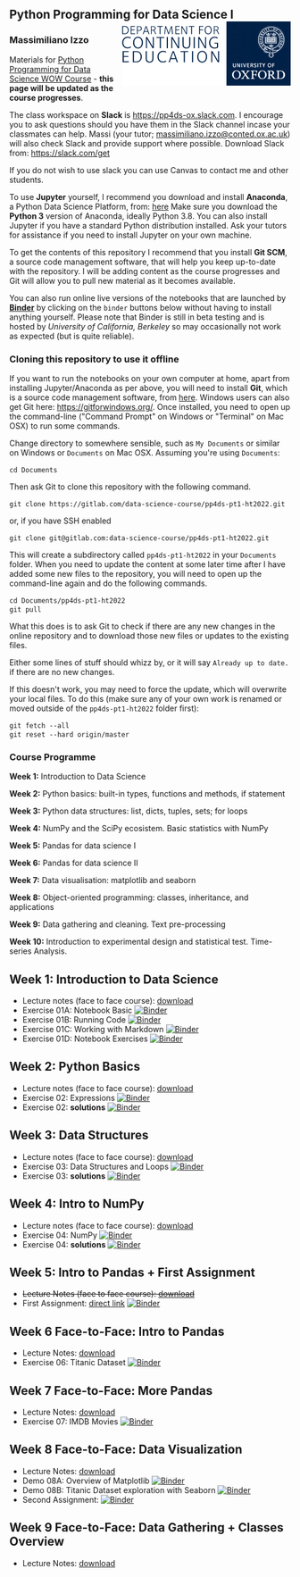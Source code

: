 ## Python Programming for Data Science I <img src="oudce_logo.png" align="right"/>

### Massimiliano Izzo 

Materials for [Python Programming for Data Science WOW Course](https://www.conted.ox.ac.uk/courses/python-programming-for-data-science-part-1?code=O21P656COW) - **this page will be updated as the course progresses**.

The class workspace on **Slack** is https://pp4ds-ox.slack.com. I encourage you to ask questions should you have them in the Slack channel incase your classmates can help. Massi (your tutor; massimiliano.izzo@conted.ox.ac.uk) will also check Slack and provide support where possible. Download Slack from: https://slack.com/get

If you do not wish to use slack you can use Canvas to contact me and other students. 

To use **Jupyter** yourself, I recommend you download and install **Anaconda**, a Python Data Science Platform, from: [here](https://www.anaconda.com/products/individual) Make sure you download the **Python 3** version of Anaconda, ideally Python 3.8. You can also install Jupyter if you have a standard Python distribution installed. Ask your tutors for assistance if you need to install Jupyter on your own machine.

To get the contents of this repository I recommend that you install **Git SCM**, a source code management software, that will help you keep up-to-date with the repository. I will be adding content as the course progresses and Git will allow you to pull new material as it becomes available.

You can also run online live versions of the notebooks that are launched by **[Binder](https://mybinder.org)** by clicking on the `binder` buttons below without having to install anything yourself. Please note that Binder is still in beta testing and is hosted by *University of California, Berkeley* so may occasionally not work as expected (but is quite reliable). 

### Cloning this repository to use it offline

If you want to run the notebooks on your own computer at home, apart from installing Jupyter/Anaconda as per above, you will need to install **Git**, which is a source code management software, from [here](https://git-scm.com/downloads). Windows users can also get Git here: https://gitforwindows.org/. Once installed, you need to open up the command-line ("Command Prompt" on Windows or "Terminal" on Mac OSX) to run some commands.

Change directory to somewhere sensible, such as `My Documents` or similar on Windows or `Documents` on Mac OSX. Assuming you're using `Documents`:

```
cd Documents
```

Then ask Git to clone this repository with the following command.
```
git clone https://gitlab.com/data-science-course/pp4ds-pt1-ht2022.git
```
or, if you have SSH enabled
```
git clone git@gitlab.com:data-science-course/pp4ds-pt1-ht2022.git
```

This will create a subdirectory called `pp4ds-pt1-ht2022` in your `Documents` folder. When you need to update the content at some later time after I have added some new files to the repository, you will need to open up the command-line again and do the following commands.
```
cd Documents/pp4ds-pt1-ht2022
git pull
```
What this does is to ask Git to check if there are any new changes in the online repository and to download those new files or updates to the existing files.

Either some lines of stuff should whizz by, or it will say `Already up to date.` if there are no new changes.

If this doesn't work, you may need to force the update, which will overwrite your local files. To do this (make sure any of your own work is renamed or moved outside of the `pp4ds-pt1-ht2022` folder first):
```
git fetch --all
git reset --hard origin/master
```

### Course Programme

**Week 1:**  Introduction to Data Science 

**Week 2:**  Python basics: built-in types, functions and methods, if statement

**Week 3:**  Python data structures: list, dicts, tuples, sets; for loops 

**Week 4:**  NumPy and the SciPy ecosistem. Basic statistics with NumPy

**Week 5:**  Pandas for data science I

**Week 6:**  Pandas for data science II

**Week 7:**  Data visualisation: matplotlib and seaborn

**Week 8:**  Object-oriented programming: classes, inheritance, and applications

**Week 9:**  Data gathering and cleaning. Text pre-processing

**Week 10:**  Introduction to experimental design and statistical test. Time-series Analysis.

## Week 1: Introduction to Data Science

* Lecture notes (face to face course): [download](https://tinyurl.com/yw4fzvnd) 
* Exercise 01A: Notebook Basic [![Binder](https://mybinder.org/badge_logo.svg)](https://mybinder.org/v2/gl/data-science-course%2Fpp4ds-pt1-ht2022/HEAD?labpath=exercises%2F01a_Notebook_Basics.ipynb)
* Exercise 01B: Running Code [![Binder](https://mybinder.org/badge_logo.svg)](https://mybinder.org/v2/gl/data-science-course%2Fpp4ds-pt1-ht2022/HEAD?labpath=exercises%2F01b_Running_Code.ipynb)
* Exercise 01C: Working with Markdown [![Binder](https://mybinder.org/badge_logo.svg)](https://mybinder.org/v2/gl/data-science-course%2Fpp4ds-pt1-ht2022/HEAD?labpath=exercises%2F01c_Working_With_Markdown_Cells.ipynb)
* Exercise 01D: Notebook Exercises [![Binder](https://mybinder.org/badge_logo.svg)](https://mybinder.org/v2/gl/data-science-course%2Fpp4ds-pt1-ht2022/HEAD?labpath=exercises%2F01d_Notebook_Exercises.ipynb)

## Week 2: Python Basics

* Lecture notes (face to face course): [download](https://tinyurl.com/6knusu72)
* Exercise 02: Expressions [![Binder](https://mybinder.org/badge_logo.svg)](https://mybinder.org/v2/gl/data-science-course%2Fpp4ds-pt1-ht2022/HEAD?labpath=exercises%2F02_Expressions.ipynb)
* Exercise 02: **solutions** [![Binder](https://mybinder.org/badge_logo.svg)](https://mybinder.org/v2/gl/data-science-course%2Fpp4ds-pt1-ht2022/HEAD?labpath=exercises-solutions%2F02_Expressions_complete.ipynb)

## Week 3: Data Structures

* Lecture notes (face to face course): [download](https://tinyurl.com/2m5k7vrc)
* Exercise 03: Data Structures and Loops [![Binder](https://mybinder.org/badge_logo.svg)](https://mybinder.org/v2/gl/data-science-course%2Fpp4ds-pt1-ht2022/main?labpath=exercises%2F03_Data_Structures_and_Loops.ipynb)
* Exercise 03: **solutions** [![Binder](https://mybinder.org/badge_logo.svg)](https://mybinder.org/v2/gl/data-science-course%2Fpp4ds-pt1-ht2022/HEAD?labpath=exercises-solutions%2F03_Data_Structures_and_Loops.ipynb)

## Week 4: Intro to NumPy

* Lecture notes (face to face course): [download](https://tinyurl.com/draubsjz)
* Exercise 04: NumPy [![Binder](https://mybinder.org/badge_logo.svg)](https://mybinder.org/v2/gl/data-science-course%2Fpp4ds-pt1-ht2022/HEAD?labpath=exercises%2F04_Numpy_exercises.ipynb)
* Exercise 04: **solutions** [![Binder](https://mybinder.org/badge_logo.svg)](https://mybinder.org/v2/gl/data-science-course%2Fpp4ds-pt1-ht2022/HEAD?labpath=exercises-solutions%2F04_Numpy_exercises.ipynb)

## Week 5: Intro to Pandas + First Assignment

* ~~Lecture Notes (face to face course): [download](https://tinyurl.com/cjht9h99)~~
* First Assignment: [direct link](https://gitlab.com/data-science-course/pp4ds-pt1-ht2022/-/blob/main/assignments/First-Assignment.ipynb) [![Binder](https://mybinder.org/badge_logo.svg)](https://mybinder.org/v2/gl/data-science-course%2Fpp4ds-pt1-ht2022/HEAD?labpath=assignments%2FFirst-Assignment.ipynb)

## Week 6 Face-to-Face: Intro to Pandas

* Lecture Notes: [download](https://tinyurl.com/3wrkcv7m)
* Exercise 06: Titanic Dataset [![Binder](https://mybinder.org/badge_logo.svg)](https://mybinder.org/v2/gl/data-science-course%2Fpp4ds-pt1-ht2022/HEAD?labpath=exercises%2F06_The_Titanic_Dataset.ipynb)

## Week 7 Face-to-Face: More Pandas

* Lecture Notes: [download](https://tinyurl.com/2p8kxu7d)
* Exercise 07: IMDB Movies [![Binder](https://mybinder.org/badge_logo.svg)](https://mybinder.org/v2/gl/data-science-course%2Fpp4ds-pt1-ht2022/HEAD?labpath=exercises%2F07-IMDB_movies.ipynb)

## Week 8 Face-to-Face: Data Visualization

* Lecture Notes: [download](https://tinyurl.com/2s4k6t45)
* Demo 08A: Overview of Matplotlib [![Binder](https://mybinder.org/badge_logo.svg)](https://mybinder.org/v2/gl/data-science-course%2Fpp4ds-pt1-ht2022/HEAD?labpath=live-demos-f2f%2F08a_Matplotlib_Overview.ipynb)
* Demo 08B: Titanic Dataset exploration with Seaborn [![Binder](https://mybinder.org/badge_logo.svg)](https://mybinder.org/v2/gl/data-science-course%2Fpp4ds-pt1-ht2022/HEAD?labpath=live-demos-f2f%2F08b_Titanic_Dataset_Seaborn.ipynb)
* Second Assignment: [![Binder](https://mybinder.org/badge_logo.svg)](https://mybinder.org/v2/gl/data-science-course%2Fpp4ds-pt1-ht2022/HEAD?labpath=assignments%2FSecond-Assignment.ipynb)

## Week 9 Face-to-Face: Data Gathering + Classes Overview

* Lecture Notes: [download](https://tinyurl.com/55kbp63f)


